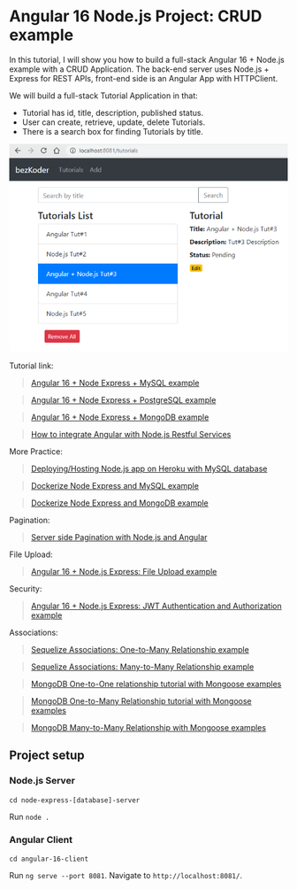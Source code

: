# Angular 16 Node.js Project: CRUD example

In this tutorial, I will show you how to build a full-stack Angular 16 + Node.js example with a CRUD Application. The back-end server uses Node.js + Express for REST APIs, front-end side is an Angular App with HTTPClient.

We will build a full-stack Tutorial Application in that:
- Tutorial has id, title, description, published status.
- User can create, retrieve, update, delete Tutorials.
- There is a search box for finding Tutorials by title.

![angular-node-js-project-example](angular-node-js-project-example.png)

Tutorial link:
> [Angular 16 + Node Express + MySQL example](https://www.bezkoder.com/angular-16-node-js-express-mysql/)

> [Angular 16 + Node Express + PostgreSQL example](https://www.bezkoder.com/angular-16-node-js-express-postgresql/)

> [Angular 16 + Node Express + MongoDB example](https://www.bezkoder.com/angular-16-node-js-express-mongodb/)

> [How to integrate Angular with Node.js Restful Services](https://www.bezkoder.com/integrate-angular-12-node-js/)

More Practice:
> [Deploying/Hosting Node.js app on Heroku with MySQL database](https://www.bezkoder.com/deploy-node-js-app-heroku-cleardb-mysql/)

> [Dockerize Node Express and MySQL example](https://www.bezkoder.com/docker-compose-nodejs-mysql/)

> [Dockerize Node Express and MongoDB example](https://www.bezkoder.com/docker-compose-nodejs-mongodb/)

Pagination:
> [Server side Pagination with Node.js and Angular](https://www.bezkoder.com/server-side-pagination-node-js-angular/)

File Upload:
> [Angular 16 + Node.js Express: File Upload example](https://www.bezkoder.com/angular-16-node-express-file-upload/)

Security:
> [Angular 16 + Node.js Express: JWT Authentication and Authorization example](https://www.bezkoder.com/node-js-angular-16-jwt-auth/)

Associations:
> [Sequelize Associations: One-to-Many Relationship example](https://www.bezkoder.com/sequelize-associate-one-to-many/)

> [Sequelize Associations: Many-to-Many Relationship example](https://www.bezkoder.com/sequelize-associate-many-to-many/)

> [MongoDB One-to-One relationship tutorial with Mongoose examples](https://www.bezkoder.com/mongoose-one-to-one-relationship-example/)

> [MongoDB One-to-Many Relationship tutorial with Mongoose examples](https://www.bezkoder.com/mongoose-one-to-many-relationship/)

> [MongoDB Many-to-Many Relationship with Mongoose examples](https://www.bezkoder.com/mongodb-many-to-many-mongoose/)

## Project setup

### Node.js Server
```
cd node-express-[database]-server
```
Run `node .`

### Angular Client
```
cd angular-16-client
```
Run `ng serve --port 8081`. Navigate to `http://localhost:8081/`.